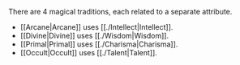 There are 4 magical traditions, each related to a separate attribute.
- [[Arcane|Arcane]] uses [[./Intellect|Intellect]].
- [[Divine|Divine]] uses [[./Wisdom|Wisdom]].
- [[Primal|Primal]] uses [[./Charisma|Charisma]].
- [[Occult|Occult]] uses [[./Talent|Talent]].